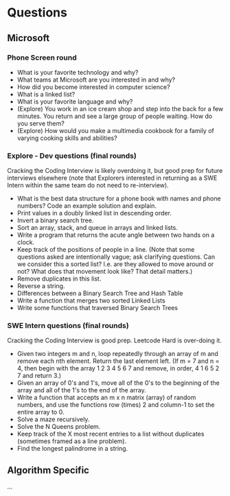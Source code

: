 # Questions

## Microsoft

### Phone Screen round

* What is your favorite technology and why?
* What teams at Microsoft are you interested in and why?
* How did you become interested in computer science?
* What is a linked list?
* What is your favorite language and why?
* (Explore) You work in an ice cream shop and step into the back for a few minutes. You return and see a large group of people waiting. How do you serve them?
* (Explore) How would you make a multimedia cookbook for a family of varying cooking skills and abilities?

### Explore - Dev questions (final rounds)

Cracking the Coding Interview is likely overdoing it, but good prep for future interviews elsewhere (note that Explorers interested in returning as a SWE Intern within the same team do not need to re-interview).

* What is the best data structure for a phone book with names and phone numbers? Code an example solution and explain.
* Print values in a doubly linked list in descending order.
* Invert a binary search tree.
* Sort an array, stack, and queue in arrays and linked lists.
* Write a program that returns the acute angle between two hands on a clock.
* Keep track of the positions of people in a line. (Note that some questions asked are intentionally vague; ask clarifying questions. Can we consider this a sorted list? I.e. are they allowed to move around or not? What does that movement look like? That detail matters.)
* Remove duplicates in this list.
* Reverse a string.
* Differences between a Binary Search Tree and Hash Table
* Write a function that merges two sorted Linked Lists
* Write some functions that traversed Binary Search Trees

### SWE Intern questions (final rounds)

Cracking the Coding Interview is good prep. Leetcode Hard is over-doing it.

* Given two integers m and n, loop repeatedly through an array of m and remove each nth element. Return the last element left. (If m = 7 and n = 4, then begin with the array 1 2 3 4 5 6 7 and remove, in order, 4 1 6 5 2 7 and return 3.)
* Given an array of 0's and 1's, move all of the 0's to the beginning of the array and all of the 1's to the end of the array. 
* Write a function that accepts an m x n matrix (array) of random numbers, and use the functions row (times) 2 and column-1 to set the entire array to 0.
* Solve a maze recursively.
* Solve the N Queens problem.
* Keep track of the X most recent entries to a list without duplicates (sometimes framed as a line problem).
* Find the longest palindrome in a string.

## Algorithm Specific

...
